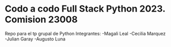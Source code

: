 # Codo a codo Full Stack Python 2023. Comision 23008


Repo para el tp grupal de Python
Integrantes:
-Magali Leal
-Cecilia Marquez
-Julian Garay
-Augusto Luna
